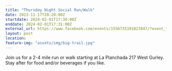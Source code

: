 ```yaml
---
title: "Thursday Night Social Run/Walk"
date: 2023-11-17T20:20:00Z
startdate: 2024-02-01T17:30:00Z
enddate: 2024-02-01T17:31:00Z
external_url: https://www.facebook.com/events/1556735191823847/?event_time_id=1556735211823845
layout: post
location: 
feature-img: "assets/img/big-trail.jpg"
---
```


Join us for a 2-4 mile run or walk starting at La Planchada 217 West Gurley. Stay after for food and/or beverages if you like. <br>
  <br>
  
